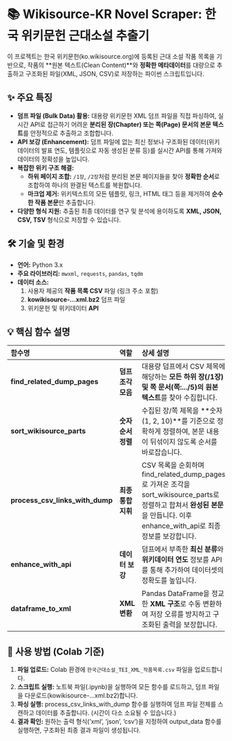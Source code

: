 # 📚 Wikisource-KR Novel Scraper: 한국 위키문헌 근대소설 추출기

이 프로젝트는 한국 위키문헌(ko.wikisource.org)에 등록된 근대 소설 작품 목록을 기반으로, 작품의 **원본 텍스트(Clean Content)**와 **정확한 메타데이터**를 대량으로 추출하고 구조화된 파일(XML, JSON, CSV)로 저장하는 파이썬 스크립트입니다.

## ✨ 주요 특징

* **덤프 파일 (Bulk Data) 활용:** 대용량 위키문헌 XML 덤프 파일을 직접 파싱하여, 실시간 API로 접근하기 어려운 **분리된 장(Chapter) 또는 쪽(Page) 문서의 본문 텍스트**를 안정적으로 추출하고 조합합니다.
* **API 보강 (Enhancement):** 덤프 파일에 없는 최신 정보나 구조화된 데이터(위키데이터의 발표 연도, 템플릿으로 자동 생성된 분류 등)를 실시간 API를 통해 가져와 데이터의 정확성을 높입니다.
* **복잡한 위키 구조 해결:**
    * **하위 페이지 조합:** `/1장`, `/2장`처럼 분리된 본문 페이지들을 찾아 **정확한 순서**로 조합하여 하나의 완결된 텍스트를 복원합니다.
    * **마크업 제거:** 위키텍스트의 모든 템플릿, 링크, HTML 태그 등을 제거하여 **순수한 작품 본문**만 추출합니다.
* **다양한 형식 지원:** 추출된 최종 데이터를 연구 및 분석에 용이하도록 **XML, JSON, CSV, TSV** 형식으로 저장할 수 있습니다.

## 🛠️ 기술 및 환경

* **언어:** Python 3.x
* **주요 라이브러리:** `mwxml`, `requests`, `pandas`, `tqdm`
* **데이터 소스:**
    1.  사용자 제공의 **작품 목록 CSV** 파일 (링크 주소 포함)
    2.  **$\text{kowikisource-...xml.bz2}$** 덤프 파일
    3.  위키문헌 및 위키데이터 **API**

## 💡 핵심 함수 설명

| 함수명 | 역할 | 상세 설명 |
| :--- | :--- | :--- |
| **$\text{find\_related\_dump\_pages}$** | **덤프 조각 모음** | 대용량 덤프에서 CSV 제목에 해당하는 **모든 하위 장($\text{/1장}$) 및 쪽 문서($\text{쪽:.../5}$)의 원본 텍스트**를 찾아 수집합니다. |
| **$\text{sort\_wikisource\_parts}$** | **숫자 순서 정렬** | 수집된 장/쪽 제목을 **숫자($\text{1, 2, 10}$)**를 기준으로 정확하게 정렬하여, 본문 내용이 뒤섞이지 않도록 순서를 바로잡습니다. |
| **$\text{process\_csv\_links\_with\_dump}$**| **최종 통합 지휘** | CSV 목록을 순회하며 $\text{find\_related\_dump\_pages}$로 가져온 조각을 $\text{sort\_wikisource\_parts}$로 정렬하고 합쳐서 **완성된 본문**을 만듭니다. 이후 $\text{enhance\_with\_api}$로 최종 정보를 보강합니다. |
| **$\text{enhance\_with\_api}$** | **데이터 보강** | 덤프에서 부족한 **최신 분류**와 **위키데이터 연도** 정보를 API를 통해 추가하여 데이터셋의 정확도를 높입니다. |
| **$\text{dataframe\_to\_xml}$** | **XML 변환** | Pandas DataFrame을 정교한 **XML 구조**로 수동 변환하여 저장 오류를 방지하고 구조화된 출력을 보장합니다. |

## 🚀 사용 방법 (Colab 기준)

1.  **파일 업로드:** Colab 환경에 `한국근대소설_TEI_XML_작품목록.csv` 파일을 업로드합니다.
2.  **스크립트 실행:** 노트북 파일($\text{.ipynb}$)을 실행하여 모든 함수를 로드하고, 덤프 파일을 다운로드($\text{kowikisource-...xml.bz2}$)합니다.
3.  **파싱 실행:** $\text{process\_csv\_links\_with\_dump}$ 함수를 실행하여 덤프 파일 전체를 스캔하고 데이터를 추출합니다. (시간이 다소 소요될 수 있습니다.)
4.  **결과 확인:** 원하는 출력 형식($\text{'xml', 'json', 'csv'}$)을 지정하여 $\text{output\_data}$ 함수를 실행하면, 구조화된 최종 결과 파일이 생성됩니다.
